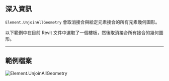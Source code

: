 ## 深入資訊
`Element.UnjoinAllGeometry` 會取消接合與給定元素接合的所有元素幾何圖形。

以下範例中在目前 Revit 文件中選取了一個樓板，然後取消接合所有接合的幾何圖形。
___
## 範例檔案

![Element.UnjoinAllGeometry](./Revit.Elements.Element.UnjoinAllGeometry_img.jpg)
